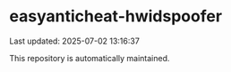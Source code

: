 # easyanticheat-hwidspoofer

Last updated: 2025-07-02 13:16:37

This repository is automatically maintained.
